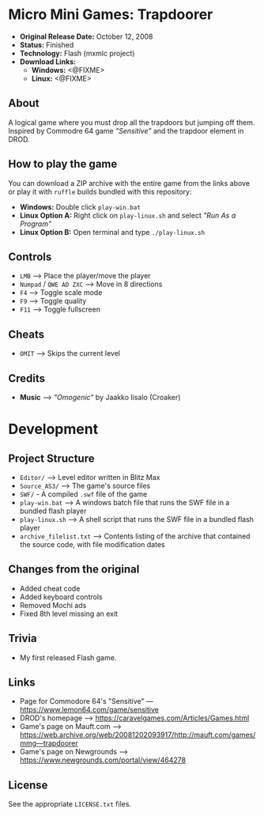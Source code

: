 # Micro Mini Games: Trapdoorer

 - **Original Release Date:** October 12, 2008
 - **Status:** Finished
 - **Technology:** Flash (mxmlc project)
 - **Download Links:**
   - **Windows:** <@FIXME>
   - **Linux:** <@FIXME>


## About
A logical game where you must drop all the trapdoors but jumping off them.
Inspired by Commodre 64 game *"Sensitive"* and the trapdoor element in DROD.


## How to play the game
You can download a ZIP archive with the entire game from the links above
or play it with `ruffle` builds bundled with this repository:

 - **Windows:** Double click `play-win.bat`
 - **Linux Option A:** Right click on `play-linux.sh` and
   select *"Run As a Program"*
 - **Linux Option B:** Open terminal and type `./play-linux.sh`


## Controls
  - `LMB` ⟶ Place the player/move the player
 - `Numpad` / `QWE AD ZXC` ⟶ Move in 8 directions
 - `F4` ⟶ Toggle scale mode
 - `F9` ⟶ Toggle quality
 - `F11` ⟶ Toggle fullscreen


## Cheats
 - `OMIT` ⟶ Skips the current level


## Credits
- **Music** ⟶ *"Omogenic"* by Jaakko Iisalo (Croaker)


# Development
## Project Structure
 - `Editor/` ⟶ Level editor written in Blitz Max
 - `Source_AS3/` ⟶ The game's source files
 - `SWF/` - A compiled `.swf` file of the game
 - `play-win.bat` ⟶ A windows batch file that runs the SWF file in
   a bundled flash player
 - `play-linux.sh` ⟶ A shell script that runs the SWF file in
   a bundled flash player
 - `archive_filelist.txt` ⟶ Contents listing of the archive that contained the
   source code, with file modification dates


## Changes from the original
 - Added cheat code
 - Added keyboard controls
 - Removed Mochi ads
 - Fixed 8th level missing an exit


## Trivia
 - My first released Flash game.


## Links
 - Page for Commodore 64's "Sensitive" — https://www.lemon64.com/game/sensitive
 - DROD's homepage ⟶ https://caravelgames.com/Articles/Games.html
 - Game's page on Mauft.com ⟶ https://web.archive.org/web/20081202093917/http://mauft.com/games/mmg—trapdoorer
 - Game's page on Newgrounds ⟶ https://www.newgrounds.com/portal/view/464278


## License
See the appropriate `LICENSE.txt` files.